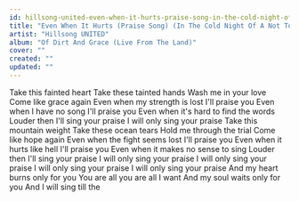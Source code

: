 ```yaml
---
id: hillsong-united-even-when-it-hurts-praise-song-in-the-cold-night-of-a-not-too-distant-war-ft-taya
title: "Even When It Hurts (Praise Song) (In The Cold Night Of A Not Too Distant War) ft. TAYA"
artist: "Hillsong UNITED"
album: "Of Dirt And Grace (Live From The Land)"
cover: ""
created: ""
updated: ""
---
```


Take this fainted heart
Take these tainted hands
Wash me in your love
Come like grace again
Even when my strength is lost
I'll praise you
Even when I have no song
I'll praise you
Even when it's hard to find the words
Louder then I'll sing your praise
I will only sing your praise
Take this mountain weight
Take these ocean tears
Hold me through the trial
Come like hope again
Even when the fight seems lost
I'll praise you
Even when it hurts like hell
I'll praise you
Even when it makes no sense to sing
Louder then I'll sing your praise
I will only sing your praise
I will only sing your praise
I will only sing your praise
I will only sing your praise
And my heart burns only for you
You are all you are all I want
And my soul waits only for you
And I will sing till the